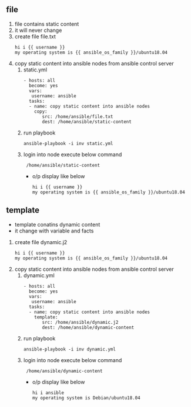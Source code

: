 ## file
   1. file contains static content
   2. it will never change
   3. create file file.txt
      ```
      hi i {{ username }}
      my operating system is {{ ansible_os_family }}/ubuntu18.04
      ```
   4. copy static content into ansible nodes from ansible control server
      1. static.yml
         ```
         - hosts: all 
           become: yes
           vars:
            username: ansible
           tasks: 
           - name: copy static content into ansible nodes
             copy: 
                src: /home/ansible/file.txt
                dest: /home/ansible/static-content 
         ```
      2. run playbook
         ```
         ansible-playbook -i inv static.yml
      3. login into node execute below command
         ```
          /home/ansible/static-content 
         ``` 
         * o/p display like below
           ```
           hi i {{ username }}
           my operating system is {{ ansible_os_family }}/ubuntu18.04
           ``` 

## template 
   * template conatins dynamic content
   * it change with variable and facts
   1. create file dynamic.j2
      ```
      hi i {{ username }}
      my operating system is {{ ansible_os_family }}/ubuntu18.04
      ```
   2. copy static content into ansible nodes from ansible control server
      1. dynamic.yml
         ```
         - hosts: all 
           become: yes
           vars:
            username: ansible
           tasks: 
           - name: copy static content into ansible nodes
             template: 
                src: /home/ansible/dynamic.j2
                dest: /home/ansible/dynamic-content 
         ```
      2. run playbook
         ```
         ansible-playbook -i inv dynamic.yml
      3. login into node execute below command
         ```
          /home/ansible/dynamic-content 
         ``` 
         * o/p display like below
           ```
           hi i ansible
           my operating system is Debian/ubuntu18.04
           ``` 